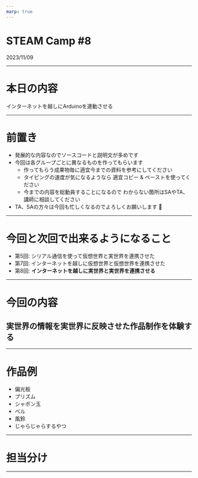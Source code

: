 ```yaml
---
marp: true
---
```


# STEAM Camp #8

2023/11/09

---

# 本日の内容

インターネットを越しにArduinoを連動させる

---

# 前置き

- 発展的な内容なのでソースコードと説明文が多めです
- 今回は各グループごとに異なるものを作ってもらいます
    - 作ってもらう成果物毎に適宜今までの資料を参考にしてください
    - タイピングの速度が気になるようなら
    適宜コピー & ペーストを使ってください
    - 今までの内容を総動員することになるので
    わからない箇所はSAやTA、講師に相談してください
- TA、SAの方々は今回も忙しくなるのでよろしくお願いします :pray:

---

# 今回と次回で出来るようになること

- 第5回: シリアル通信を使って仮想世界と実世界を連携させた
- 第7回: インターネットを越しに仮想世界と仮想世界を連携させた
- 第8回: **インターネットを越しに実世界と実世界を連携させる**

---

# 今回の内容

## 実世界の情報を実世界に反映させた作品制作を体験する

---

# 作品例

- 偏光板
- プリズム
- シャボン玉
- ベル
- 風鈴
- じゃらじゃらするやつ

---

# 担当分け

---


